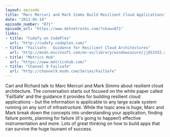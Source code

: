 ```yaml
---
layout: episode
title: "Marc Mercuri and Mark Simms Build Resilient Cloud Applications"
date: "2013-05-14"
episode_number: "871"
episode_url: "https://www.dotnetrocks.com/?show=871"
links:
- title: "Cudafy on CodePlex"
  url: "http://cudafy.codeplex.com/"
- title: "Failsafe - Guidance for Resilient Cloud Architectures"
  url: "http://msdn.microsoft.com/en-us/library/windowsazure/jj853352.aspx"
- title: "Metrics Hub"
  url: "https://www.metricshub.com/"
- title: "Channel 9 Failsafe"
  url: "http://channel9.msdn.com/Series/FailSafe"
---
```


Carl and Richard talk to Marc Mercuri and Mark Simms about resilient cloud architecture. The conversation starts out focused on the white paper called 'FailSafe' and the guidance it provides for building resilient cloud applications - but the information is applicable to any large scale system running on any sort of infrastructure. While the topic area is huge, Marc and Mark break down the concepts into understanding your application, finding failure points, planning for failure (it's going to happen!) effective instrumentation and more. Lots of great thinking on how to build apps that can survive the huge tsunami of success.
